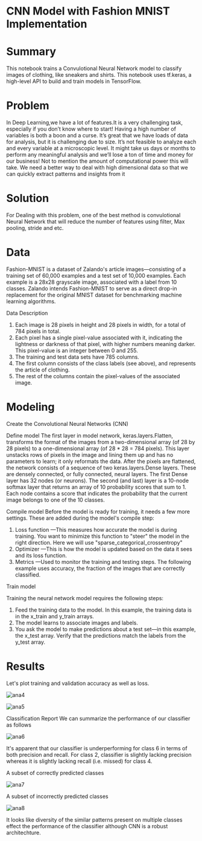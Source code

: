 # CNN Model with Fashion MNIST Implementation

# Summary

This notebook trains a Convulotional Neural Network model to classify images of clothing, like sneakers and shirts. 
This notebook uses tf.keras, a high-level API to build and train models in TensorFlow.


# Problem

In Deep Learning,we have a lot of features.It is a very challenging task, especially if you don’t know where to start! Having a high number of variables is both a boon and a curse. 
It’s great that we have loads of data for analysis, but it is challenging due to size.
It’s not feasible to analyze each and every variable at a microscopic level. It might take us days or months to perform any meaningful analysis and we’ll lose a ton of time and money for our business! Not to mention the amount of computational power this will take.
We need a better way to deal with high dimensional data so that we can quickly extract patterns and insights from it


# Solution

For Dealing with this problem, one of the best method is convulotional Neural Network that will reduce the number of features using filter, Max pooling, stride and etc.


# Data

Fashion-MNIST is a dataset of Zalando's article images—consisting of a training set of 60,000 examples and a test set of 10,000 examples. 
Each example is a 28x28 grayscale image, associated with a label from 10 classes. 
Zalando intends Fashion-MNIST to serve as a direct drop-in replacement for the original MNIST dataset for benchmarking machine learning algorithms.

Data Description

1) Each image is 28 pixels in height and 28 pixels in width, for a total of 784 pixels in total.
2) Each pixel has a single pixel-value associated with it, indicating the lightness or darkness of that pixel, with higher numbers meaning darker. This pixel-value is an integer between 0 and 255.
3) The training and test data sets have 785 columns.
4) The first column consists of the class labels (see above), and represents the article of clothing.
5) The rest of the columns contain the pixel-values of the associated image.

# Modeling

Create the Convolutional Neural Networks (CNN)

Define model
The first layer in model network, keras.layers.Flatten, transforms the format of the images from a two-dimensional array (of 28 by 28 pixels) to a one-dimensional array (of 28 * 28 = 784 pixels). 
This layer unstacks rows of pixels in the image and lining them up and has no parameters to learn; it only reformats the data.
After the pixels are flattened, the network consists of a sequence of two keras.layers.Dense layers. These are densely connected, or fully connected, neural layers. 
The first Dense layer has 32 nodes (or neurons). The second (and last) layer is a 10-node softmax layer that returns an array of 10 probability scores that sum to 1. 
Each node contains a score that indicates the probability that the current image belongs to one of the 10 classes.

Compile model
Before the model is ready for training, it needs a few more settings. These are added during the model's compile step:
1) Loss function —This measures how accurate the model is during training. You want to minimize this function to "steer" the model in the right direction.
Here we will use "sparse_categorical_crossentropy"
2) Optimizer —This is how the model is updated based on the data it sees and its loss function.
3) Metrics —Used to monitor the training and testing steps. The following example uses accuracy, the fraction of the images that are correctly classified.

Train model

Training the neural network model requires the following steps:
1) Feed the training data to the model. In this example, the training data is in the x_train and y_train arrays.
2) The model learns to associate images and labels.
3) You ask the model to make predictions about a test set—in this example, the x_test array. Verify that the predictions match the labels from the y_test array.


# Results

Let's plot training and validation accuracy as well as loss.

![ana4](https://user-images.githubusercontent.com/33470542/81485204-58ceb180-9219-11ea-8493-9240503cc8d2.png)

![ana5](https://user-images.githubusercontent.com/33470542/81485219-756ae980-9219-11ea-8d2f-1888dd23da41.png)

Classification Report
We can summarize the performance of our classifier as follows

![ana6](https://user-images.githubusercontent.com/33470542/81485231-9a5f5c80-9219-11ea-88b2-4655916888af.png)

It's apparent that our classifier is underperforming for class 6 in terms of both precision and recall. 
For class 2, classifier is slightly lacking precision whereas it is slightly lacking recall (i.e. missed) for class 4.

A subset of correctly predicted classes

![ana7](https://user-images.githubusercontent.com/33470542/81485939-39d31e00-921f-11ea-86d1-18120db46e47.png)


A subset of incorrectly predicted classes

![ana8](https://user-images.githubusercontent.com/33470542/81485951-58391980-921f-11ea-9dc8-b60065e929d7.png)


It looks like diversity of the similar patterns present on multiple classes effect the performance of the classifier although CNN is a robust architechture.
